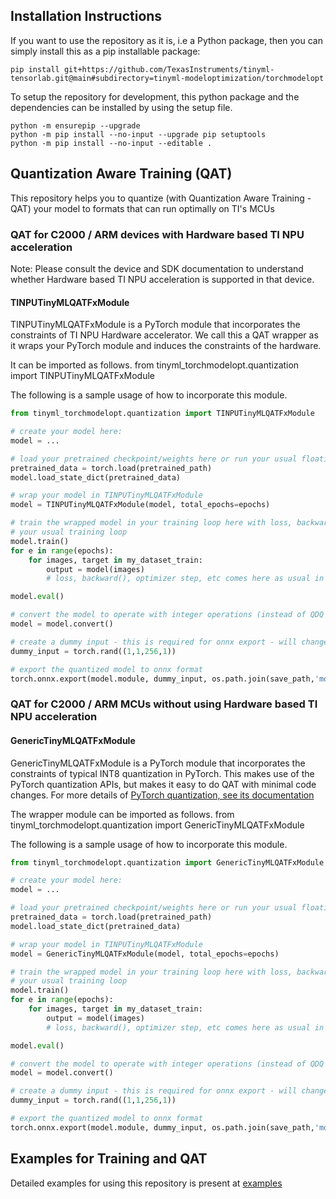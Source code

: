 ## Installation Instructions

If you want to use the repository as it is, i.e a Python package, then you can simply install this as a pip installable package:

```commandline
pip install git+https://github.com/TexasInstruments/tinyml-tensorlab.git@main#subdirectory=tinyml-modeloptimization/torchmodelopt
```

To setup the repository for development, this python package and the dependencies can be installed by using the setup file.

```commandline
python -m ensurepip --upgrade
python -m pip install --no-input --upgrade pip setuptools
python -m pip install --no-input --editable .
```

## Quantization Aware Training (QAT)
This repository helps you to quantize (with Quantization Aware Training - QAT) your model to formats that can run optimally on TI's MCUs

### QAT for C2000 / ARM devices with Hardware based TI NPU acceleration
Note: Please consult the device and SDK documentation to understand whether Hardware based TI NPU acceleration is supported in that device. 

#### TINPUTinyMLQATFxModule 
TINPUTinyMLQATFxModule is a PyTorch module that incorporates the constraints of TI NPU Hardware accelerator. We call this a QAT wrapper as it wraps your PyTorch module and induces the constraints of the hardware.

It can be imported as follows.
from tinyml_torchmodelopt.quantization import TINPUTinyMLQATFxModule

The following is a sample usage of how to incorporate this module. 

```python
from tinyml_torchmodelopt.quantization import TINPUTinyMLQATFxModule

# create your model here:
model = ...

# load your pretrained checkpoint/weights here or run your usual floating-point training
pretrained_data = torch.load(pretrained_path)
model.load_state_dict(pretrained_data)

# wrap your model in TINPUTinyMLQATFxModule
model = TINPUTinyMLQATFxModule(model, total_epochs=epochs)

# train the wrapped model in your training loop here with loss, backward, optimizer, etc.
# your usual training loop
model.train()
for e in range(epochs):
    for images, target in my_dataset_train:
        output = model(images)
        # loss, backward(), optimizer step, etc comes here as usual in training

model.eval()

# convert the model to operate with integer operations (instead of QDQ FakeQuantize operations)
model = model.convert()

# create a dummy input - this is required for onnx export - will change depending on your model.
dummy_input = torch.rand((1,1,256,1))

# export the quantized model to onnx format
torch.onnx.export(model.module, dummy_input, os.path.join(save_path,'model_int8.onnx'), input_names=['input'])
```


### QAT for C2000 / ARM MCUs without using Hardware based TI NPU acceleration

#### GenericTinyMLQATFxModule 
GenericTinyMLQATFxModule is a PyTorch module that incorporates the constraints of typical INT8 quantization in PyTorch. This makes use of the PyTorch quantization APIs, but makes it easy to do QAT with minimal code changes. For more details of [PyTorch quantization, see its documentation](https://pytorch.org/docs/stable/quantization.html)

The wrapper module can be imported as follows.
from tinyml_torchmodelopt.quantization import GenericTinyMLQATFxModule

The following is a sample usage of how to incorporate this module. 

```python
from tinyml_torchmodelopt.quantization import GenericTinyMLQATFxModule

# create your model here:
model = ...

# load your pretrained checkpoint/weights here or run your usual floating-point training
pretrained_data = torch.load(pretrained_path)
model.load_state_dict(pretrained_data)

# wrap your model in TINPUTinyMLQATFxModule
model = GenericTinyMLQATFxModule(model, total_epochs=epochs)

# train the wrapped model in your training loop here with loss, backward, optimizer, etc.
# your usual training loop
model.train()
for e in range(epochs):
    for images, target in my_dataset_train:
        output = model(images)
        # loss, backward(), optimizer step, etc comes here as usual in training

model.eval()

# convert the model to operate with integer operations (instead of QDQ FakeQuantize operations)
model = model.convert()

# create a dummy input - this is required for onnx export - will change depending on your model.
dummy_input = torch.rand((1,1,256,1))

# export the quantized model to onnx format
torch.onnx.export(model.module, dummy_input, os.path.join(save_path,'model_int8.onnx'), input_names=['input'])
```


## Examples for Training and QAT
Detailed examples for using this repository is present at [examples](./examples/)
